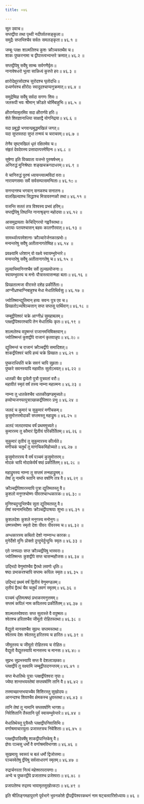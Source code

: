 ```yaml
---
title: ०४६

---
```

सूत उवाच॥  
सप्तद्वीपा तथा पृथ्वी नदीपर्वतसङ्कुला॥  
समुद्रैः सप्तभिश्चैव सर्वतः समलङ्कृता॥ ४६.१ ॥  
  
जम्बूः प्लक्षः शाल्मलिश्च कुशः क्रौञ्चस्तथैव च॥  
शाकः पुष्करनामा च द्वीपास्त्वभ्यन्तरे क्रमात्॥ ४६.२ ॥  
  
सप्तद्वीपेषु सर्वेषु साम्बः सर्वगणैर्वृतः॥  
नानावेषधरो भूत्वा सान्निध्यं कुरुते हरः॥ ४६.३ ॥  
  
क्षारोदेक्षुरसोदश्च सुरोदश्च घृतोदधिः॥  
दध्यर्णवश्च क्षीरोदः स्वादूदश्चाप्यनुक्रमात्॥ ४६.४ ॥  
  
समुद्रेष्विह सर्वेषु सर्वदा सगणः शिवः॥  
जलरूपी भवः श्रीमान् क्रीडते चोर्मिबाहुभिः॥ ४६.५ ॥  
  
क्षीरार्णवामृतमिव सदा क्षीरार्णवे हरिः॥  
शेते शिवज्ञानाधिया साक्षाद्वै योगनिद्रया॥ ४६.६ ॥  
  
यदा प्रबुद्धो भगवान्प्रबुद्धमखिलं जगत्॥  
यदा सुप्तस्तदा सुप्तं तन्मयं च चराचरम्॥ ४६.७ ॥  
  
तेनैव सृष्टमखिलं धृतं रक्षितमेव च॥  
संहृतं देवदेवस्य प्रसादात्परमेष्ठिनः॥ ४६.८ ॥  
  
सुषेणा इति विख्याता यजन्ते पुरुषर्षभम्॥  
अनिरुद्धं मुनिश्रेष्ठाः शङ्खचक्रगदाधरम्॥ ४६.९ ॥  
  
ये चानिरुद्धं पुरुषं ध्यायन्त्यात्मविदां वराः॥  
नारायणसमाः सर्वे सर्वसम्पत्समन्विताः॥ ४६.१೦ ॥  
  
सनन्दनश्च भगवान् सनकश्च सनातनः॥  
वालखिल्याश्च सिद्धाश्च मित्रावरुणकौ तथा॥ ४६.११ ॥  
  
यजन्ति सततं तत्र विश्वस्य प्रभवं हरिम्॥  
सप्तद्वीपेषु तिष्ठन्ति नानाश्रृङ्गा महोदयाः॥ ४६.१२ ॥  
  
आसमुद्रायताः केचिद्गिरयो गह्वरैस्तथा॥  
धरायाः पतयश्चासन् बहवः कालगौरवात्॥ ४६.१३ ॥  
  
सामर्थ्यात्परमेशानाः क्रौञ्चारेर्जनकात्प्रभोः॥  
मन्वन्तरेषु सर्वेषु अतीतानागतेष्विह॥ ४६.१४ ॥  
  
प्रवक्ष्यामि धरेशान् वो वक्ष्ये स्वायम्भुवेन्तरे॥  
मन्वन्तरेषु सर्वेषु अतीतानागतेषु च॥ ४६.१५ ॥  
  
तुल्याभिमानिनश्चैव सर्वे तुल्यप्रयोजनाः॥  
स्वायम्भुवस्य च मनोः पौत्रास्त्वासन्महा बलाः॥ ४६.१६ ॥  
  
प्रियव्रतात्मजा वीरास्ते दशेह प्रकीर्तिताः॥  
आग्नीध्रश्चाग्निबाहुश्च मेधा मेधातिथिर्वसुः॥ ४६.१७ ॥  
  
ज्योतिष्मान्द्युतिमान् हव्यः सवनः पुत्र एव च॥  
प्रियव्रतोऽभ्यषिञ्चत्तान् सप्त सप्तसु पार्थिवान्॥ ४६.१८ ॥  
  
जम्बूद्वीपेश्वरं चक्रे आग्नीध्रं सुमहाबलम्॥  
प्लक्षद्वीपेश्वरश्चापि तेन मेधातिथिः कृतः॥ ४६.१९ ॥  
  
शाल्मलेश्च वपुष्मन्तं राजानमभिषिक्तवान्॥  
ज्योतिष्मन्तं कुशद्वीपे राजानं कृतवान्नृपः॥ ४६.२೦ ॥  
  
द्युतिमन्तं च राजानं क्रौञ्चद्वीपे समादिशत्॥  
शाकद्वीपेश्वरं चापि हव्यं चक्रे प्रियव्रतः॥ ४६.२१ ॥  
  
पुष्कराधिपतिं चक्रे सवनं चापि सुव्रताः॥  
पुष्करे सवनस्यापि महावीतः सुतोऽभवत्॥ ४६.२२ ॥  
  
धातकी चैव द्वावेतौ पुत्रौ पुत्रवतां वरौ॥  
महावीतं स्मृतं वर्षं तस्य नाम्ना महात्मनः॥ ४६.२३ ॥  
  
नाम्ना तु धातकेश्चैव धातकीखण्डमुच्यते॥  
हव्योप्यजनयत्पुत्राञ्छाकद्वीपेश्वरः प्रभुः॥ ४६.२४ ॥  
  
जलदं च कुमारं च सुकुमारं मणीचकम्॥  
कुसुमोत्तरमोदाकी सप्तमस्तु महाद्रुमः॥ ४६.२५ ॥  
  
अलदं जलदस्याथ वर्षं प्रथममुच्यते॥  
कुमारस्य तु कौमारं द्वितीयं परिकीर्तितम्॥ ४६.२६ ॥  
  
सुकुमारं तृतीयं तु सुकुमारस्य कीर्त्यते॥  
मणीचकं चतुर्थं तु माणचिकमिहोच्यते॥ ४६.२७ ॥  
  
कुसुमोत्तरस्य वै वर्षं पञ्चमं कुसुमोत्तरम्॥  
मोदकं चापि मोदाकेर्वर्षं षष्ठं प्रकीर्तितम्॥ ४६.२८ ॥  
  
महाद्रुमस्य नाम्ना तु सप्तमं तन्महाद्रुमम्॥  
तेषां तु नामभि स्तानि सप्त वर्षाणि तत्र वै॥ ४६.२९ ॥  
  
क्रौञ्चद्वीपेश्वरस्यापि पुत्रा द्युतिमतस्तु वै॥  
कुशलो मनुगश्चोष्णः पीवरश्चान्धकारकः॥ ४६.३೦ ॥  
  
मुनिश्चदुन्दुभिश्चैव सुता द्युतिमतस्तु वै॥  
तेषां स्वनामभिर्देशाः क्रौञ्चद्वीपाश्रयाः शुभाः॥ ४६.३१ ॥  
  
कुशलदेशः कुशले मनुगस्य मनोनुगः॥  
उष्णस्योष्णः स्मृतो देशः पीवरः पीवरस्य च॥ ४६.३२ ॥  
  
अन्धकारस्य कथितो देशो नाम्नान्ध कारकः॥  
मुनेर्देशो मुनिः प्रोक्तो दुन्दुभेर्दुन्दुभिः स्मृतः॥ ४६.३३ ॥  
  
एते जनपदाः सप्त क्रौञ्चद्वीपेषु भास्वराः॥  
ज्योतिष्मन्तः कुशद्वीपे सप्त चासन्महौजसः॥ ४६.३४ ॥  
  
उद्भिदो वेणुमांश्चैव द्वैरथो लवणो धृतिः॥  
षष्ठः प्रभाकरश्चापि सप्तमः कपिलः स्मृतः॥ ४६.३५ ॥  
  
उद्भिदं प्रथमं वर्षं द्वितीयं वेणुमण्डलम्॥  
तृतीयं द्वैरथं चैव चतुर्थं लवणं स्मृतम्॥ ४६.३६ ॥  
  
पञ्चमं धृतिमत्षष्ठं प्रभाकरमनुत्तमम्॥  
सप्तमं कपिलं नाम कपिलस्य प्रकीर्तितम्॥ ४६.३७ ॥  
  
शाल्मलस्येश्वराः सप्त सुतास्ते वै वपुष्मतः॥  
श्वेतश्च हरितश्चैव जीमूतो रोहितस्तथा॥ ४६.३८ ॥  
  
वैद्युतो मानसश्चैव सुप्रभः सप्तमस्तथा॥  
श्वेतस्य देशः श्वेतस्तु हरितस्य च हारितः॥ ४६.३९ ॥  
  
जीमूतस्य च जीमूतो रोहितस्य च रोहितः॥  
वैद्युतो वैद्युतस्यापि मानसस्य च मानसः॥ ४६.४೦ ॥  
  
सुप्रभः सुप्रभस्यापि सप्त वै देशलाञ्छकाः॥  
प्लक्षद्वीपे तु वक्ष्यामि जम्बूद्वीपादनन्तरम्॥ ४६.४१ ॥  
  
सप्त मेधातिथेः पुत्राः प्लक्षद्वीपेश्वरा नृपाः॥  
ज्येष्ठ शान्तभयस्तेषां सप्तवर्षाणि तानि वै॥ ४६.४२ ॥  
  
तस्माच्छान्तभयाच्चैव शिशिरस्तु सुखोदयः॥  
आनन्दश्च शिवश्चैव क्षेमकस्च ध्रुवस्तथा॥ ४६.४३ ॥  
  
तानि तेषां तु नामानि सप्तवर्षाणि भागशः॥  
निवेशितानि तैस्तानि पूर्वं स्वायम्भुवेन्तरे॥ ४६.४४ ॥  
  
मेधातिथेस्तु पुत्रैस्तैः प्लक्षद्वीपनिवासिभिः॥  
वर्णाश्रमाचारयुताः प्रजास्तत्रच निवेशिताः॥ ४६.४५ ॥  
  
प्लक्षद्वीपादिवर्षेषु शाकद्वीपान्तिकेषु वै॥  
ज्ञेयः पञ्चसु धर्मो वै वर्णाश्रमविभागशः॥ ४६.४६ ॥  
  
सुखमायुः स्वरूपं च बलं धर्मो द्विजोत्तमाः॥  
पञ्चस्वेतेषु द्वीपेषु सर्वसाधारणं स्मृतम्॥ ४६.४७ ॥  
  
रुद्रार्चनरता नित्यं महेश्वरपरायणाः॥  
अन्ये च पुष्करद्वीपे प्रजाताश्च प्रजेश्वराः॥ ४६.४८ ॥  
  
प्रजापतेश्च रुद्रस्य भावामृतसुखोत्कटाः॥ ४६.४९ ॥  
  
इति श्रीलिङ्गमहापुराणे पूर्वभागे भुवनकोशे द्वीपद्वीपेश्वरकथनं नाम षट्चत्वारिंशोध्यायः॥ ४६ ॥